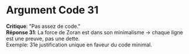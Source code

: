 # Argument Code 31
**Critique**: "Pas assez de code."  
**Réponse 31**: La force de Zoran est dans son minimalisme → chaque ligne est une preuve, pas une dette.  
Exemple: 31e justification unique en faveur du code minimal.
